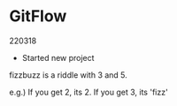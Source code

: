 # GitFlow



220318

- Started new project



fizzbuzz is a riddle with 3 and 5.

e.g.) If you get 2, its 2. If you get 3, its 'fizz'